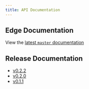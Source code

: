 ```yaml
---
title: API Documentation
---
```


## Edge Documentation

View the [latest `master` documentation](edge)

## Release Documentation

- [v0.2.2](v0.2.2)
- [v0.2.0](v0.2.0)
- [v0.1.1](v0.1.1)